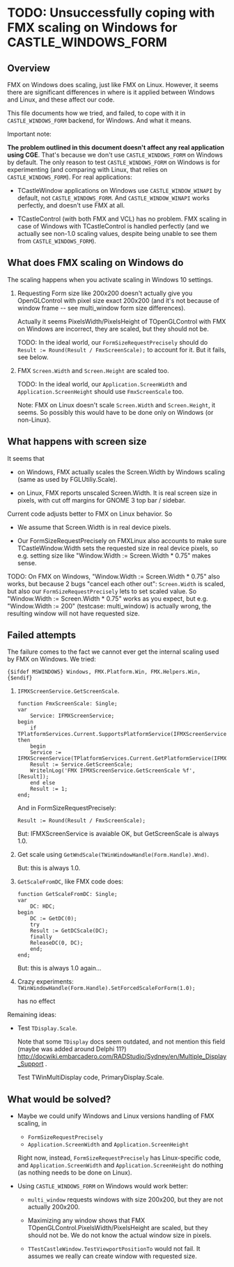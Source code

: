 # TODO: Unsuccessfully coping with FMX scaling on Windows for CASTLE_WINDOWS_FORM

## Overview

FMX on Windows does scaling, just like FMX on Linux. However, it seems there are significant differences in where is it applied between Windows and Linux, and these affect our code.

This file documents how we tried, and failed, to cope with it in `CASTLE_WINDOWS_FORM` backend, for Windows. And what it means.

Important note:

**The problem outlined in this document doesn't affect any real application using CGE**. That's because we don't use `CASTLE_WINDOWS_FORM` on Windows by default. The only reason to test `CASTLE_WINDOWS_FORM` on Windows is for experimenting (and comparing with Linux, that relies on `CASTLE_WINDOWS_FORM`). For real applications:

- TCastleWindow applications on Windows use `CASTLE_WINDOW_WINAPI` by default, not `CASTLE_WINDOWS_FORM`. And `CASTLE_WINDOW_WINAPI` works perfectly, and doesn't use FMX at all.

- TCastleControl (with both FMX and VCL) has no problem. FMX scaling in case of Windows with TCastleControl is handled perfectly (and we actually see non-1.0 scaling values, despite being unable to see them from `CASTLE_WINDOWS_FORM`).

## What does FMX scaling on Windows do

The scaling happens when you activate scaling in Windows 10 settings.

1. Requesting Form size like 200x200 doesn't actually give you OpenGLControl with pixel size exact 200x200 (and it's not because of window frame -- see multi_window form size differences).

    Actually it seems PixelsWidth/PixelsHeight of TOpenGLControl with FMX on Windows are incorrect, they are scaled, but they should not be.

    TODO: In the ideal world, our `FormSizeRequestPrecisely` should do `Result := Round(Result / FmxScreenScale);` to account for it. But it fails, see below.

2. FMX `Screen.Width` and `Screen.Height` are scaled too.

    TODO: In the ideal world, our `Application.ScreenWidth` and `Application.ScreenHeight` should use `FmxScreenScale` too.

    Note: FMX on Linux doesn't scale `Screen.Width` and `Screen.Height`, it seems. So possibly
    this would have to be done only on Windows (or non-Linux).

## What happens with screen size

It seems that

- on Windows, FMX actually scales the Screen.Width by Windows scaling (same as used by FGLUtiliy.Scale).

- on Linux, FMX reports unscaled Screen.Width. It is real screen size in pixels, with cut off margins for GNOME 3 top bar / sidebar.

Current code adjusts better to FMX on Linux behavior.
So

- We assume that Screen.Width is in real device pixels.

- Our FormSizeRequestPrecisely on FMXLinux also accounts to make sure TCastleWindow.Width sets the requested size in real device pixels, so e.g. setting size like "Window.Width := Screen.Width * 0.75" makes sense.

TODO: On FMX on Windows, "Window.Width := Screen.Width * 0.75" also works, but because 2 bugs "cancel each other out": `Screen.Width` is scaled, but also our `FormSizeRequestPrecisely` lets to set scaled value. So "Window.Width := Screen.Width * 0.75" works as you expect, but e.g. "Window.Width := 200" (testcase: multi_window) is actually wrong, the resulting window will not have requested size.

## Failed attempts

The failure comes to the fact we cannot ever get the internal scaling used by FMX on Windows. We tried:

```delphi
{$ifdef MSWINDOWS} Windows, FMX.Platform.Win, FMX.Helpers.Win, {$endif}
```

1. `IFMXScreenService.GetScreenScale`.

    ```delphi
    function FmxScreenScale: Single;
    var
        Service: IFMXScreenService;
    begin
        if TPlatformServices.Current.SupportsPlatformService(IFMXScreenService) then
        begin
        Service := IFMXScreenService(TPlatformServices.Current.GetPlatformService(IFMXScreenService));
        Result := Service.GetScreenScale;
        WritelnLog('FMX IFMXScreenService.GetScreenScale %f', [Result]);
        end else
        Result := 1;
    end;
    ```

    And in FormSizeRequestPrecisely:

    ```delphi
    Result := Round(Result / FmxScreenScale);
    ```

    But: IFMXScreenService is avaiable OK, but GetScreenScale is always 1.0.

2. Get scale using `GetWndScale(TWinWindowHandle(Form.Handle).Wnd)`.

    But: this is always 1.0.

3. `GetScaleFromDC`, like FMX code does:

    ```delphi
    function GetScaleFromDC: Single;
    var
        DC: HDC;
    begin
        DC := GetDC(0);
        try
        Result := GetDCScale(DC);
        finally
        ReleaseDC(0, DC);
        end;
    end;
    ```
    But: this is always 1.0 again...

4. Crazy experiments: `TWinWindowHandle(Form.Handle).SetForcedScaleForForm(1.0);`

    has no effect

Remaining ideas:

- Test `TDisplay.Scale`.

    Note that some `TDisplay` docs seem outdated, and not mention this field (maybe was added around Delphi 11?) http://docwiki.embarcadero.com/RADStudio/Sydney/en/Multiple_Display_Support .

    Test TWinMultiDisplay code, PrimaryDisplay.Scale.

## What would be solved?

- Maybe we could unify Windows and Linux versions handling of FMX scaling, in

    - `FormSizeRequestPrecisely`
    - `Application.ScreenWidth` and `Application.ScreenHeight`

    Right now, instead, `FormSizeRequestPrecisely` has Linux-specific code, and `Application.ScreenWidth` and `Application.ScreenHeight` do nothing (as nothing needs to be done on Linux).

- Using `CASTLE_WINDOWS_FORM` on Windows would work better:

    - `multi_window` requests windows with size 200x200, but they are not actually 200x200.

    - Maximizing any window shows that FMX TOpenGLControl.PixelsWidth/PixelsHeight are scaled, but they should not be. We do not know the actual window size in pixels.

    - `TTestCastleWindow.TestViewportPositionTo` would not fail. It assumes we really can create window with requested size.
